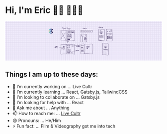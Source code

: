 # Hi, I'm Eric 👋🏾  👨🏾‍💻

<img src="https://github.com/E-sims/E-sims/blob/main/gh-header-img.png" alt="wireframe banner - software engineer">

## Things I am up to these days:

- 🔭 I’m currently working on ... Live Cultr
- 🌱 I’m currently learning ... React, Gatsby.js, TailwindCSS
- 👯 I’m looking to collaborate on ... Gatsby.js
- 🤔 I’m looking for help with ... React
- 💬 Ask me about ... Anything
- 📫 How to reach me: ... [Live Cultr](https://livecultr.co/contact-us/)
- 😄 Pronouns: ... He/Him
- ⚡ Fun fact: ... Film & Videography got me into tech

